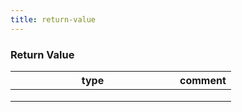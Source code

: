 ```yaml
---
title: return-value
---
```


### **Return Value**

<table><thead><tr><th width="247">type</th><th>comment</th></tr></thead><tbody><tr><td></td><td></td></tr><tr><td></td><td></td></tr><tr><td></td><td></td></tr></tbody></table>
